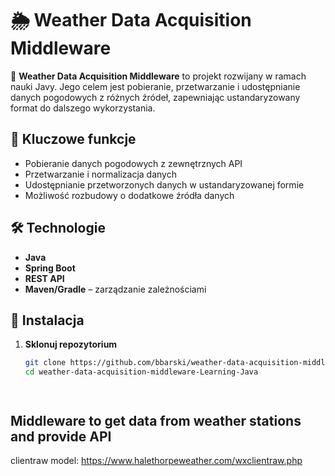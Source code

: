 # 🌦️ Weather Data Acquisition Middleware  

🚀 **Weather Data Acquisition Middleware** to projekt rozwijany w ramach nauki Javy. Jego celem jest pobieranie, przetwarzanie i udostępnianie danych pogodowych z różnych źródeł, zapewniając ustandaryzowany format do dalszego wykorzystania.

## 📌 Kluczowe funkcje  
- Pobieranie danych pogodowych z zewnętrznych API  
- Przetwarzanie i normalizacja danych  
- Udostępnianie przetworzonych danych w ustandaryzowanej formie  
- Możliwość rozbudowy o dodatkowe źródła danych

## 🛠️ Technologie  
- **Java**
- **Spring Boot**
- **REST API**
- **Maven/Gradle** – zarządzanie zależnościami

## 🔧 Instalacja  
1. **Sklonuj repozytorium**  
   ```sh
   git clone https://github.com/bbarski/weather-data-acquisition-middleware-Learning-Java.git
   cd weather-data-acquisition-middleware-Learning-Java




## Middleware to get data from weather stations and provide API

clientraw model:
https://www.halethorpeweather.com/wxclientraw.php

